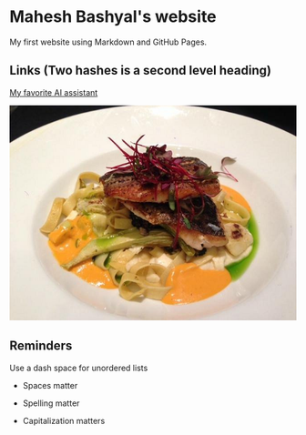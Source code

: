 # Mahesh Bashyal's website 

My first website using Markdown and GitHub Pages.

## Links (Two hashes is a second level heading)

[My favorite AI assistant](https://chat.openai.com/)

![cafe-Trio image](https://github.com/Mahesh1416/cintel-01-pages/blob/main/cafe-trio.jpg)


## Reminders

Use a dash space for unordered lists

- Spaces matter

- Spelling matter

- Capitalization matters
